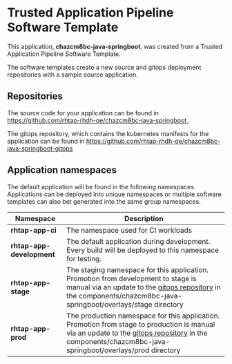 # Trusted Application Pipeline Software Template

This application, **chazcm8bc-java-springboot**, was created from a Trusted Application Pipeline Software Template.

The software templates create a new source and gitops deployment repositories with a sample source application. 

## Repositories

The source code for your application can be found in [https://github.com/rhtap-rhdh-qe/chazcm8bc-java-springboot ](https://github.com/rhtap-rhdh-qe/chazcm8bc-java-springboot ).
 
The gitops repository, which contains the kubernetes manifests for the application can be found in 
[https://github.com/rhtap-rhdh-qe/chazcm8bc-java-springboot-gitops ](https://github.com/rhtap-rhdh-qe/chazcm8bc-java-springboot-gitops ) 

## Application namespaces 

The default application will be found in the following namespaces. Applications can be deployed into unique namespaces or multiple software templates can also bet generated into the same group namespaces.  

|  Namespace   |  Description   |  
| -------- | -------- |
| **rhtap-app-ci** | The namespace used for CI workloads |
| **rhtap-app-development** | The default application during development. Every build will be deployed to this namespace for testing. |
| **rhtap-app-stage** | The staging namespace for this application. Promotion from development to stage is manual via an update to the [gitops repository](https://github.com/rhtap-rhdh-qe/chazcm8bc-java-springboot-gitops ) in the components/chazcm8bc-java-springboot/overlays/stage directory |
| **rhtap-app-prod** | The production namespace for this application. Promotion from stage to production is manual via an update to the [gitops repository](https://github.com/rhtap-rhdh-qe/chazcm8bc-java-springboot-gitops ) in the components/chazcm8bc-java-springboot/overlays/prod directory |